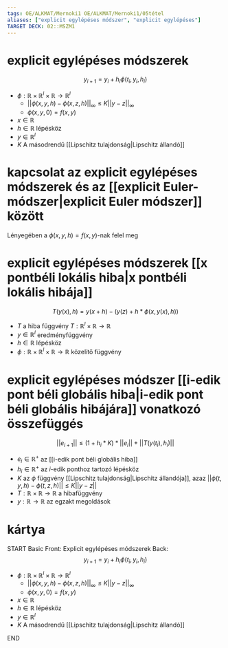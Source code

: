 ```yaml
---
tags: OE/ALKMAT/Mernoki1 OE/ALKMAT/Mernoki1/05tétel 
aliases: ["explicit egylépéses módszer", "explicit egylépéses"]
TARGET DECK: 02::MSZM1
---
```

# explicit egylépéses módszerek
$$y_{i+1} = y_i + h_i \phi(t_i, y_i, h_i)$$
- $\phi: \mathbb{R} \times \mathbb{R}^l \times \mathbb{R} \to \mathbb{R}^l$
	- $||\phi(x,y,h) - \phi(x,z,h)||_\infty \le K||y-z||_\infty$
	- $\phi(x,y,0) = f(x,y)$
- $x \in \mathbb{R}$
- $h \in \mathbb{R}$ lépésköz
- $y \in \mathbb{R}^l$
- $K$ A másodrendű [[Lipschitz tulajdonság|Lipschitz állandó]]

# kapcsolat az explicit egylépéses módszerek és az [[explicit Euler-módszer|explicit Euler módszer]] között
Lényegében a $\phi(x,y,h)=f(x,y)$-nak felel meg

# explicit egylépéses módszerek [[x pontbéli lokális hiba|x pontbéli lokális hibája]]
$$T(y(x),h) = y(x+h) - (y(z)+h*\phi(x,y(x),h))$$
- $T$ a hiba függvény $T: \mathbb{R}^l \times \mathbb{R} \to \mathbb{R}$
- $y \in \mathbb{R}^l$ eredményfüggvény
- $h \in \mathbb{R}$ lépésköz
- $\phi: \mathbb{R} \times \mathbb{R}^l \times \mathbb{R} \to \mathbb{R}$ közelítő függvény

# explicit egylépéses módszer [[i-edik pont béli globális hiba|i-edik pont béli globális hibájára]] vonatkozó összefüggés
$$||e_{i+1}|| \le (1+ h_i *K)*||e_i||+||T(y(t_i),h_i)||$$
- $e_i \in \mathbb{R}^+$ az [[i-edik pont béli globális hiba]]
- $h_i \in \mathbb{R}^+$ az $i$-edik ponthoz tartozó lépésköz
- $K$ az $\phi$ függvény [[Lipschitz tulajdonság|Lipschitz állandója]], azaz $||\phi(t,y,h)-\phi(t,z,h)||\leq K||y-z||$
- $T : \mathbb{R} \times \mathbb{R} \to \mathbb{R}$ a hibafüggvény
- $y: \mathbb{R} \to \mathbb{R}$ az egzakt megoldások

# kártya
START
Basic
Front:
Explicit egylépéses módszerek
Back:
$$y_{i+1} = y_i + h_i \phi(t_i, y_i, h_i)$$
- $\phi: \mathbb{R} \times \mathbb{R}^l \times \mathbb{R} \to \mathbb{R}^l$
	- $||\phi(x,y,h) - \phi(x,z,h)||_\infty \le K||y-z||_\infty$
	- $\phi(x,y,0) = f(x,y)$
- $x \in \mathbb{R}$
- $h \in \mathbb{R}$ lépésköz
- $y \in \mathbb{R}^l$
- $K$ A másodrendű [[Lipschitz tulajdonság|Lipschitz állandó]]
<!--ID: 1686769683020-->
END